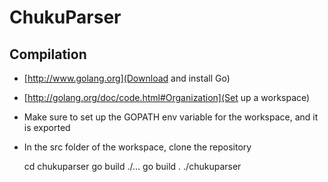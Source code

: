 ChukuParser
===========

Compilation
-----------
- [http://www.golang.org](Download and install Go)
- [http://golang.org/doc/code.html#Organization](Set up a workspace)
- Make sure to set up the GOPATH env variable for the workspace, and it is exported
- In the src folder of the workspace, clone the repository

    cd chukuparser
    go build ./...
    go build .
    ./chukuparser


